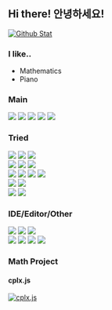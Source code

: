 ## Hi there! 안녕하세요!
[![Github Stat](https://github-readme-stats.vercel.app/api?username=sweetcorn1229&title_color=FFFFFF&text_color=FFFFFF&bg_color=180deg,BE93C5,7BC6CC)](https://github.com/sweetcorn1229/sweetcorn1229)

### I like..
- Mathematics
- Piano

### Main
<a><img src="https://img.shields.io/badge/HTML-E34F26?style=flat-square&logo=HTML5&logoColor=FFFFFF"/></a>
<a><img src="https://img.shields.io/badge/CSS-1572B6?style=flat-square&logo=CSS3&logoColor=FFFFFF"/></a>
<a><img src="https://img.shields.io/badge/JavaScript-F7DF1E?style=flat-square&logo=JavaScript&logoColor=000000"/></a>
<a><img src="https://img.shields.io/badge/Node.js-339933?style=flat-square&logo=Node.js&logoColor=FFFFFF"/></a>
<a><img src="https://img.shields.io/badge/Python-3776AB?style=flat-square&logo=Python&logoColor=FFFFFF"/></a>

### Tried

<a><img src="https://img.shields.io/badge/C-A8B9CC?style=flat-square&logo=C&logoColor=FFFFFF"/></a>
<a><img src="https://img.shields.io/badge/Python-3776AB?style=flat-square&logo=Python&logoColor=FFFFFF"/></a>
<a><img src="https://img.shields.io/badge/Java-007396?style=flat-square&logo=Java&logoColor=FFFFFF"/></a>
<br>
<a><img src="https://img.shields.io/badge/HTML-E34F26?style=flat-square&logo=HTML5&logoColor=FFFFFF"/></a>
<a><img src="https://img.shields.io/badge/CSS-1572B6?style=flat-square&logo=CSS3&logoColor=FFFFFF"/></a>
<a><img src="https://img.shields.io/badge/JavaScript-F7DF1E?style=flat-square&logo=JavaScript&logoColor=000000"/></a>
<br>
<a><img src="https://img.shields.io/badge/TypeScript-3178C6?style=flat-square&logo=TypeScript&logoColor=FFFFFF"/></a>
<a><img src="https://img.shields.io/badge/Node.js-339933?style=flat-square&logo=Node.js&logoColor=FFFFFF"/></a>
<a><img src="https://img.shields.io/badge/PHP-777BB4?style=flat-square&logo=PHP&logoColor=FFFFFF"/></a>
<a><img src="https://img.shields.io/badge/MySQL-4479A1?style=flat-square&logo=MySQL&logoColor=FFFFFF"/></a>
<br>
<a><img src="https://img.shields.io/badge/CoffeeScript-2F2625?style=flat-square&logo=CoffeeScript&logoColor=FFFFFF"/></a>
<a><img src="https://img.shields.io/badge/Lua-2C2D72?style=flat-square&logo=Lua&logoColor=FFFFFF"/></a>
<br>
<a><img src="https://img.shields.io/badge/Markdown-000000?style=flat-square&logo=Markdown&logoColor=FFFFFF"/></a>
<a><img src="https://img.shields.io/badge/LaTeX-008080?style=flat-square&logo=LaTeX&logoColor=FFFFFF"/></a>

### IDE/Editor/Other
<a><img src="https://img.shields.io/badge/VisualStudio-5C2D91?style=flat-square&logo=VisualStudio&logoColor=FFFFFF"/></a>
<a><img src="https://img.shields.io/badge/VSCode-007ACC?style=flat-square&logo=VisualStudioCode&logoColor=FFFFFF"/></a>
<a><img src="https://img.shields.io/badge/Replit-EFEFEF?style=flat-square&logo=Replit&logoColor=667881"/></a>
<br>
<a><img src="https://img.shields.io/badge/Cloudflare-F38020?style=flat-square&logo=Cloudflare&logoColor=FFFFFF"/></a>
<a><img src="https://img.shields.io/badge/GitHub-000000?style=flat-square&logo=GitHub&logoColor=FFFFFF"/></a>
<a><img src="https://img.shields.io/badge/StackOverflow-F58025?style=flat-square&logo=StackOverflow&logoColor=FFFFFF"/></a>
<a><img src="https://img.shields.io/badge/Git-F05032?style=flat-square&logo=Git&logoColor=FFFFFF"/></a>

### Math Project
#### cplx.js
[![cplx.js](https://github-readme-stats.vercel.app/api/pin/?username=sweetcorn1229&repo=cplx.js&title_color=000000&text_color=000000&bg_color=FFFFFF&icon_color=FFFFFF)](https://github.com/sweetcorn1229/cplx.js)
